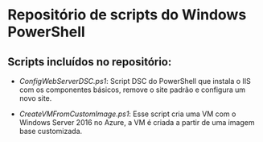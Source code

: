 # Repositório de scripts do Windows PowerShell
## Scripts incluídos no repositório:
* _ConfigWebServerDSC.ps1_: Script DSC do PowerShell que instala o IIS com os componentes básicos, remove o site padrão e configura um novo site.

* _CreateVMFromCustomImage.ps1_: Esse script cria uma VM com o Windows Server 2016 no Azure, a VM é criada a partir de uma imagem base customizada.
